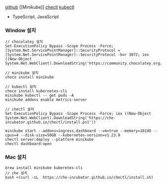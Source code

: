 [github](https://github.com/eclipse-che/che)
[[Minikube]]
[chectl](https://eclipse.dev/che/docs/stable/administration-guide/installing-the-chectl-management-tool/)
[kubectl](https://kubernetes.io/docs/tasks/tools/)

- TypeScript, JavaScript

### Window 설치
``` 
// chocolatey 설치
Set-ExecutionPolicy Bypass -Scope Process -Force; [System.Net.ServicePointManager]::SecurityProtocol = [System.Net.ServicePointManager]::SecurityProtocol -bor 3072; iex ((New-Object System.Net.WebClient).DownloadString('https://community.chocolatey.org/install.ps1'))

// minikube 설치
choco install minikube

// kubectl 설치
choco install kubernetes-cli
minikube kubectl -- get pods -A
minikube addons enable metrics-server

// chectl 설치
Set-ExecutionPolicy Bypass -Scope Process -Force; iex ((New-Object System.Net.WebClient).DownloadString('https://che-incubator.github.io/chectl/install.ps1'))

minikube start --addons=ingress,dashboard --vm=true --memory=10240 --cpus=4 --disk-size=50GB --kubernetes-version=v1.23.9
chectl server:deploy --platform minikube
chectl dashboard:open

```

### Mac 설치
```
brew install minikube kuberetes-cli
// che 설치
bash <(curl -sL  https://che-incubator.github.io/chectl/install.sh)
```
